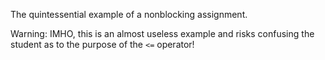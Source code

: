 The quintessential example of a nonblocking assignment.

Warning: IMHO, this is an almost useless example and risks confusing 
the student as to the purpose of the `<=` operator!
